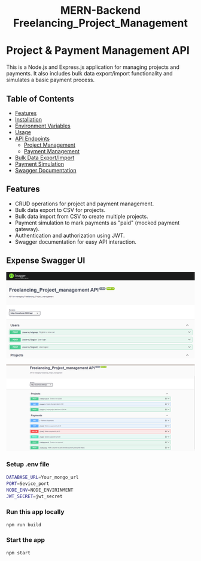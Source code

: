 <h1 align="center">MERN-Backend Freelancing_Project_Management</h1>


# Project & Payment Management API

This is a Node.js and Express.js application for managing projects and payments. It also includes bulk data export/import functionality and simulates a basic payment process.

## Table of Contents
- [Features](#features)
- [Installation](#installation)
- [Environment Variables](#environment-variables)
- [Usage](#usage)
- [API Endpoints](#api-endpoints)
  - [Project Management](#project-management)
  - [Payment Management](#payment-management)
- [Bulk Data Export/Import](#bulk-data-exportimport)
- [Payment Simulation](#payment-simulation)
- [Swagger Documentation](#swagger-documentation)

## Features

- CRUD operations for project and payment management.
- Bulk data export to CSV for projects.
- Bulk data import from CSV to create multiple projects.
- Payment simulation to mark payments as "paid" (mocked payment gateway).
- Authentication and authorization using JWT.
- Swagger documentation for easy API interaction.


## Expense Swagger UI

![Expense Dashboard](./images/free1.png)
<br>

![Expense Dashboard](./images/free2.png)

### Setup .env file

```bash
DATABASE_URL=Your_mongo_url
PORT=Sevice_port
NODE_ENV=NODE_ENVIRINMENT
JWT_SECRET=jwt_secret
```

### Run this app locally

```shell
npm run build
```

### Start the app

```shell
npm start
```
